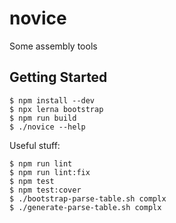 novice
======

Some assembly tools

Getting Started
---------------

    $ npm install --dev
    $ npx lerna bootstrap
    $ npm run build
    $ ./novice --help

Useful stuff:

    $ npm run lint
    $ npm run lint:fix
    $ npm test
    $ npm test:cover
    $ ./bootstrap-parse-table.sh complx
    $ ./generate-parse-table.sh complx
